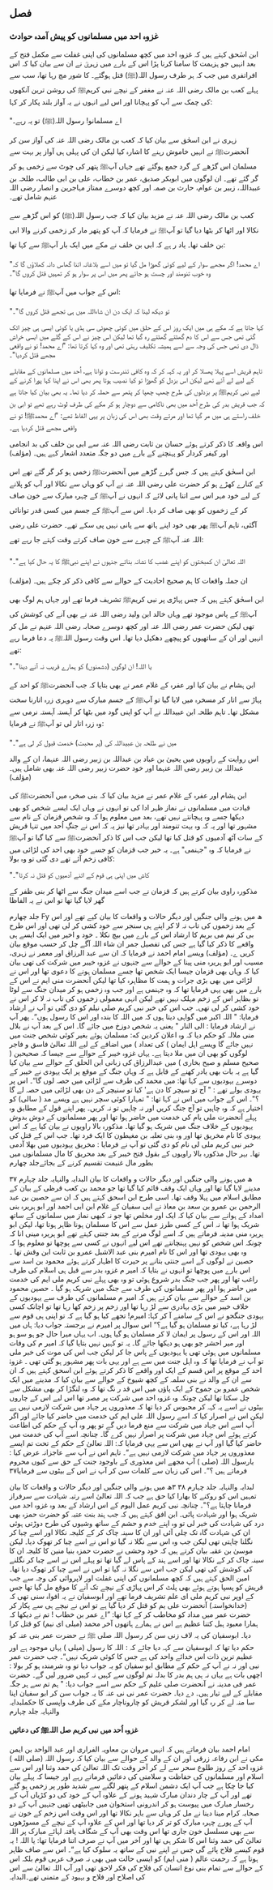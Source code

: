 ## فصل

### غزوہ احد میں مسلمانوں کو پیش آمدہ حوادث

ابن اسٰحق کہتے ہیں کہ غزوہ احد میں کچھ مسلمانوں کی اپنی غفلت سے مکمل فتح کے بعد انہیں جو ہزیمت کا سامنا کرنا پڑا اس کے بارے میں زہریؒ نے ان سے بیان کیا کہ اس افراتفری میں جب کہ ہر طرف رسول اللہ(ﷺ) قتل ہوگئے۔ کا شور مچ رہا تھا، سب سے پہلے کعب بن مالک رضی اللہ عنہ نے مغفر کے نیچے نبی کریمﷺ کی روشن ترین آنکھوں کی چمک سے آپ کو پہچانا اور اس لیے انہوں نے یہ آواز بلند پکار کر کہا:

"اے مسلمانو! رسول اللہ(ﷺ) تو یہ رہے۔

زہری نے ابن اسحٰق سے بیان کیا کہ کعب بن مالک رضی اللہ عنہ کی آواز سن کر آنحضرتﷺ نے انہیں خاموش رہنے کا اشارہ کیا لیکن ان کی پہلی ہی آواز پر بہت سے مسلمان اس گڑھے کے گرد جمع ہوگئے تھے جہاں آپﷺ پتھر کی چوٹ سے زخمی ہو کر گر گئے تھے۔ ان لوگوں میں ابوبکر صدیق، عمر بن خطاب، علی بن ابی طالب، طلحہ بن عبیداللہ، زبیر بن عوام، حارث بن صمہ اور کچھ دوسرے ممتاز مہاجرین و انصار رضی اللہ عنہم شامل تھے۔

کعب بن مالک رضی اللہ عنہ نے مزید بیان کیا کہ جب رسول اللہ(ﷺ) کو اس گڑھے سے نکالا اور اٹھا کر بٹھا دیا گیا تو آپﷺ نے فرمایا کہ آپ کو پتھر مار کر زخمی کرنے والا ابی بن خلف تھا۔ یاد ر ہے کہ ابی بن خلف نے مکے میں ایک بار آپﷺ سے کہا تھا:

"اے محمد! اگر مجھے سوار کے لیے کوئی گھوڑا مل گیا تو میں اسے بلاغانہ اتنا گھاس دانہ کھلاؤں گا کہ وہ خوب تنومند اور چست ہو جائے پھر میں اس پر سوار ہو کر تمہیں قتل کروں گا"۔

اس کے جواب میں آپﷺ نے فرمایا تھا:

"تو دیکھ لینا کہ ایک دن ان شاءاللہ میں ہی تجھے قتل کروں گا"۔

کہا جاتا ہے کہ مکے ہی میں ایک روز اس کے حلق میں کوئی چھوٹی سی ہڈی یا کوئی ایسی ہی چیز اٹک گئی تھی جس سے اس کا دم گھٹتے گھٹتے رہ گیا تھا لیکن اس چیز نے اس کے گلے میں ایسی خراش ڈال دی تھی جس کی وجہ سے اسے ہمیشہ تکلیف رہتی تھی اور وہ کہا کرتا تھا: "اے محمد! تو نے واقعی مجھے قتل کردیا"۔

تاہم قریش اسے پہلا پھسلا کر اور یہ کہہ کر کہ وہ کافی تندرست و توانا ہے، اُحد میں مسلمانوں کے مقابلے کے لیے لے آئے تھے لیکن اس بزدل کو گھوڑا تو کیا نصیب ہوتا پھر بھی اس نے اپنا کہا پورا کرنے کے لیے نبی کریمﷺ پر بزدلوں کی طرح چھپ چھپا کر پتھر سے حملہ کر دیا تھا۔ یہ بھی بیان کیا جاتا ہے کہ جب قریش بدر کی طرح اُحد میں بھی ناکامی سے دوچار ہو کر مکے کی طرف لوٹ رہے تھے تو ابی بن خلف راستے ہی میں مر گیا تھا اور مرتے وقت بھی اس کی زبان پر یہی الفاظ تھے: "اے محمدﷺ! تو نے واقعی مجھے قتل کردیا ہے۔

اس واقعہ کا ذکر کرتے ہوئے حسان بن ثابت رضی اللہ عنہ سے ابی بن خلف کی بد انجامی اور کیفر کردار کو پہنچنے کے بارے میں دو جگہ متعدد اشعار کہے ہیں۔ (مؤلف)

ابن اسحٰق کہتے ہیں کہ جس گہرے گڑھے میں آنحضرتﷺ  زخمی ہو کر گر گئے تھے اس کے کنارے کھڑے ہو کر حضرت علی رضی اللہ عنہ نے آپ کو وہاں سے نکالا اور آپ کو پلانے کے لیے خود مہر اس سے اتنا پانی لائے کہ انہوں نے آپﷺ کے چہرہ مبارک سے خون صاف کر کے زخموں کو بھی صاف کر دیا۔ اس سے آپﷺ کے جسم میں کسی قدر توانائی آگئی، تاہم آپﷺ پھر بھی خود اپنے ہاتھ سے پانی نہیں پی سکے تھے۔ حضرت علی رضی اللہ عنہ آپﷺ کے چہرے سے خون صاف کرتے وقت کہتے جا رہے تھے:

"اللہ تعالیٰ ان کمبختوں کو اپنے غضب کا نشانہ بنائے جنہوں نے اپنے نبیﷺ کا یہ حال کیا ہے"۔

ان جملہ واقعات کا ہم صحیح احادیث کے حوالے سے کافی ذکر کر چکے ہیں۔ (مؤلف)

ابن اسحٰق کہتے ہیں کہ جس پہاڑی پر نبی کریمﷺ  تشریف فرما تھے اور جہاں ہم لوگ بھی آپﷺ کے پاس موجود تھے وہاں خالد ابن ولید رضی اللہ عنہ نے بھی آنے کی کوشش کی تھی لیکن حضرت عمر رضی اللہ عنہ اور کچھ دوسرے صحابہ رضی اللہ عنہم نے مل کر انہیں اور ان کے ساتھیوں کو پیچھے دھکیل دیا تھا۔ اس وقت رسول اللہﷺ یہ دعا فرما رہے تھے:

"یا اللہ! ان لوگوں (دشمنوں) کو ہمارے قریب نہ آنے دینا"۔

ابن ہشام نے بیان کیا اور عفرہ کے غلام عمر نے بھی بتایا کہ جب آنحضرتﷺ کو احد کے پہاڑ سے اتار کر مسخرہ میں لایا
گیا تو آپﷺ کے جسم مبارک سے دوہری زرہ اتارنا سخت مشکل تھا۔ تاہم طلحہ ابن عبیداللہ نے آپ کو اپنی گود میں بٹھا کر آہستہ آہستہ نرمی سے وہ زرہ اتار لی تو آپﷺ نے فرمایا:

"میں نے طلحہ بن عبیداللہ کی (پر محبت) خدمت قبول کر لی ہے"۔

اس روایت کے راویوں میں یحییٰ بن عباد بن عبداللہ بن زبیر رضی اللہ عنہما، ان کے والد عبداللہ بن زبیر رضی اللہ عنہما اور خود حضرت زبیر رضی اللہ عنہ بھی شامل ہیں۔ (مؤلف)

ابن ہشام اور عفرہ کے غلام عمر نے مزید بیان کیا کہ بنی صخرہ میں آنحضرتﷺ کی قیادت میں مسلمانوں نے نماز ظہر ادا کی تو انہوں نے وہاں ایک ایسے شخص کو بھی دیکھا جسے وہ پہچانتے نہیں تھے، بعد میں معلوم ہوا کہ وہ شخص قزمان کے نام سے مشہور تھا اور یہ کہ وہ بہت تنومند اور بہادر تھا نیز یہ کہ اس نے جنگِ اُحد میں تنہا قریش کے سات آٹھ آدمیوں کو قتل کیا تھا لیکن جب اس کا ذکر آنحضرتﷺ سے کیا گیا تو آپﷺ نے فرمایا کہ وہ "جہنمی" ہے۔ یہ خبر جب قزمان کو جسے خود بھی احد کی لڑائی میں کافی زخم آئے تھے دی گئی تو وہ بولا:

"کاش میں اپنی ہی قوم کے اتنے آدمیوں کو قتل نہ کرتا"۔

مذکورہ راوی بیان کرتے ہیں کہ قزمان نے جب اسے میدان جنگ سے اٹھا کر بنی ظفر کے گھر لایا گیا تھا تو اس نے یہ الفاظا

جلد چهارم
Fy
ھ میں ہونے والی جنگیں اور دیگر حالات و واقعات کا بیان
کیے تھے اور اس کے بعد زخموں کی تاب نہ لا کر اپنے ہی سنجر سے خود کشی کر لی تھی اور اس طرح بی کر نیم می بریم کا ارشاد اس کے بارے
میں بیچ نکلا ۔
خود و اخیر میں ایک ایسے ہی واقعے کا ذکر کیا گیا ہے جس کی تفصیل جمر ان شاء اللہ آگے چل کر حسب موقع بیان کریں
ے۔ (مؤلف)
ویسے امام احمد نے فرمایا کہ ان سے عبد الرزاق اور معمر نے زہری، مسیب اور ابو ہریرہ منی پینا کے حوالے سے جنہوں نے
غزوہ خیبر میں شرکت کی تھی بیان کیا کہ وہاں بھی قزمان جیسا ایک شخص تھا جسے مسلمان ہونے کا دعوی تھا اور اس نے لڑائی میں بھی
بڑی جرات و ہمت کا مظاہرہ کیا تھا لیکن آنحضرت منی ایم نے اس کے بارے میں بھی یہی فرمایا تھا کہ وہ جہنمی ہے اور جب وہ زخمی
ہو کر میدان جنگ سے لوٹا تو بظاہر اس کے زخم مہلک نہیں تھے لیکن انہی معمولی زخموں کی تاب نہ لا کر اس نے خود کشی کر لی تھی۔ جب
اس کی خبر نبی کریم صلی نیلم کو دی گئی تو آپ نے ارشاد فرمایا:
" اللہ اکبر میں گواہی دیتا ہوں کہ میں اللہ کا بندہ اور اس کا رسول ہوں“۔
پھر آپ نے ارشاد فرمایا : الی النار " یعنی یہ شخص دوزخ میں جائے گا۔ اس کے بعد آپ نے بلال منی ملالہ کو حکم دیا کہ وہ
اعلان کردین که:
مسلمان ہوئے بغیر کوئی شخص جنت میں نہیں جائے گا ویسے اہل ایمان ) کی تعداد ) میں اضافے کے لیے اللہ تعالیٰ
فاسق و فاجر لوگوں کو بھی ان میں ملا دیتا ہے۔
یہاں غزوہ خیبر کے حوالے سے جیسا کہ صحیحین ( صحیح مسلم و صیح بخاری ) میں عبدالرزاق کی زبانی ابن الحلق کے حوالے سے
بیان کیا گیا ہے یہ بات بھی یادر کھنے کے قابل ہے کہ وہاں جنگ کے موقع پر ایک یہودی نے خیبر کے دوسرے یہودیوں سے کہا تھا:
میں محمد کی طرف سے لڑائی میں حصہ لوں گا“۔
اس پر یہودی بولے تھے :
" آج تو سیچر کا دن ہے' کیا تو سنیچر کے دن بھی لڑائی میں حصہ لے گا ؟"۔
اس کے جواب میں اس نے کہا تھا:
" تمہارا کوئی سچر نہیں ہے ویسے مد ( سالی) کو اختیار ہے کہ وہ چاہیں تو آج جنگ کریں اور نہ چاہیں تو نہ کریں۔
پھر اپنے قول کے مطابق وہ پہلے آنحضرت ملی یام کی خدمت میں حاضر ہوا تھا اور پھر مسلمانوں کے دوش بدوش یہودیوں
کے خلاف جنگ میں شریک ہو گیا تھا۔ مذکورہ بالا راویوں نے بیان کیا ہے کہ اس یہودی کا نام مخریق تھا اور وہ بنی تعلبہ بن مغیطون کا
ایک فرد تھا۔ جب اس کے قتل کی خبر نبی کریم ملی لی نام کو دی گئی تو آپ نے فرمایا :
مخریق یہودیوں میں بھلا آدمی تھا۔
بہر حال مذکورہ بالا راویوں کے بقول فتح خیبر کے بعد محریق کا مال مسلمانوں میں بطور مال غنیمت تقسیم کرنے کے بجائےجلد چهارم

۳۷
ھ میں ہونے والی جنگیں اور دیگر حالات و واقعات کا بیان
البدایہ والنہایہ جلد چہارم
مدینے لایا گیا تھا اور وہاں ایک وقف قائم کیا گیا تھا جو محمد بن کعب قرظی کے بیان کے مطابق اسلام میں پہلا وقف تھا۔
اسی طرح ابن اسحق کہتے ہیں کہ ان سے حصین بن عبد الرحمن بن عمرو بن سعد بن معاذ نے ابی سفیان کے غلام ابن ابی احمد
اور ابو ہریرہ بنی امداد کے ہوانے سے بیان کیا کہ ایک اور مخلص تھا جو نہ کبھی نماز میں سلمانوں کے ساتھ شریک ہوا تھا نہ اس کے کسی طرز
عمل سے اس کا مسلمان ہونا ظاہر ہوتا تھا، لیکن ابو ہریرہ منی مدینہ فرماتے ہیں کہ اسے لوگ مرنے کے بعد جنتی کہتے تھے ابو ہریرہ مینی انا کہ
چونکہ اس شخص کو نہیں پہنچانتے تھے اس لیے انہوں نے کسی سے پوچھا تو معلوم ہوا کہ وہ بھی یہودی تھا اور اس کا نام امیرم بنی
عبد الاشبل عمرو بن ثابت ابن وقش تھا ۔ حصین نے لوگوں کے اسے جنتی بتانے پر حیرت کا اظہار کرتے ہوئے محمود بن اسد سے اس
بارے میں پوچھا تو انہوں نے بتایا کہ امیر م غزوہ بدر سے قبل ہی اسلام کی طرف راغب تھا اور پھر جب جنگ بدر شروع ہوئی تو وہ
بھی پہلے نبی کریم ملی ایم کی خدمت میں حاضر ہوا اور پھر مسلمانوں کی طرف سے جنگ میں شریک ہو گیا ۔
حصین محمود بن اسد کے حوالے سے بیان کرتے ہیں کہ امیر م مسلمانوں کی طرف سے یہودیوں کے خلاف خیبر میں بڑی
بہادری سے لڑ رہا تھا اور زخم پر زخم کھا رہا تھا تو اچانک کسی یہودی جنگجو نے اس کے سامنے آ کر کہا:
امیرم! تجھے کیا ہو گیا ہے کہ تو اپنی ہی قوم سے لڑ رہا ہے، کیا تو مسلمان ہو گیا ہے؟“
اس سوال پر امیرم نے برجستہ جواب دیا:
ہاں میں اللہ اور اس کے رسول پر ایمان لا کر مسلمان ہو گیا ہوں۔ اب یہاں میرا حال جو ہو سو ہو اور میر احشر جو بھی ہو
دیکھا جائے گا۔
یہ تو کہیں نہیں بتایا گیا کہ امیر م کی وفات مسلمانوں میں ہوئی تھی یا یہودیوں کے پاس جا کر لیکن جب اس کی موت کی خبر ملی
تو آپ نے فرمایا تھا کہ وہ اہل جنت میں سے ہے اور یہی بات پھر مشہور ہو گئی تھی ۔
غزوۂ احد کے موقع پر اس قسم کے ایک اور واقعے کا ذکر کرتے ہوئے ابن اسحق کہتے ہیں کہ ان سے ان کے والد نے بنی سلمہ
کے کچھ شیوخ کے حوالے سے بیان کیا کہ مدینے میں ایک شخص عمرو بن جموح کے ایک پاؤں میں اس قد ر نگ تھا کہ وہ لنگڑا کر بھی
مشکل سے چل سکتا تھا لیکن چونکہ وہ غزوہ احد میں شرکت پر مصر تھا اس لیے اس کے چاروں بیٹوں نے اسے یہ کہہ کر محبوس کر دیا تھا
کہ معذوروں پر جہاد میں شرکت لازمی نہیں ہے لیکن اس نے اصرار کیا کہ اسے رسول اللہ علی ایم کی خدمت میں حاضر کیا جائے اور
اگر آپ اسے اس جہاد میں شرکت سے منع فرما دیں گے تو پھر وہ آپ کے حکم کی اطاعت کرتے ہوئے اس جہاد میں شرکت پر اصرار
نہیں کرے گا۔ چنانچہ اسے آپ کی خدمت میں حاضر کیا گیا اور آپ نے بھی اس سے یہی فرمایا کہ:
اللہ تعالیٰ کے حکم کے تحت تم ایسے معذوروں پر جہاد میں شرکت لازمی نہیں ہے“۔
تاہم اس نے آپ سے عاجزانہ عرض کیا :
یارسول اللہ (صلی ) آپ مجھے اس معذوری کے باوجود جنت کے حق سے کیوں محروم فرماتے ہیں ؟“۔
اس کی زبان سے کلمات سن کر آپ نے اس کے بیٹوں سے فرمایا۳۷

لبدایہ والنہایہ جلد چہارم
۳۸
۳ھ میں ہونے والی جنگیں اور دیگر حالات و واقعات کا بیان
تمہیں اس کو روکنے کا بھارا کیا حق ہے جب کہ اللہ تعالیٰ اسے رتبہ شہادت سے سرفراز فرمانا چاہتا ہے؟"۔
چنانچہ نبی کریم عمل الیوم کے اس ارشاد کے بعد وہ غزوہ احد میں شریک ہوا اور شہادت پائی۔
ابن افق کہتے ہیں کہ جب ہند بنت عتبہ کو حضرت حمزہ بھی درد کی شہادت کی خبر لی تو وہ اپنے خدم و حشم کے ساتھ وشیوں کی
طرح دوڑتی ہوئی ان کی شہادت گاہ تک چلی آئی اور ان کا سینہ چاک کر کے کلیجہ نکالا اور اسے چبا کر نگلنا چاہتی تھی لیکن جب وہ اس
سے نگلا نہ گیا تو اس نے اسے چبا کر تھوک دیا۔ لیکن موسیٰ بن عقبہ بیان کرتے ہیں کہ خود وحشی نے حضرت حمزہ بنیا منین کا کلیجہ ان کا سینہ
چاک کر کے نکالا تھا اور اسے ہند کے پاس لے گیا تھا تو پہلے اس نے اسے چبا کر نگلنے کی کوشش کی تھی لیکن جب اس سے نگلا نہ گیا تو
اس نے اسے چبا کر تھوک دیا تھا۔
امین الحق کہتے ہیں کہ کچھ مسلمانوں کی اپنی غفلت اور لاپروائی کی وجہ سے جب قریش کو پسپا ہوتے ہوئے بھی پلٹ کر اس
پہاڑی کے نیچے تک آنے کا موقع مل گیا تھا جس کے اوپر نبی کریم ملی ای علم تشریف فرما تھے اور ابوسفیان نے یہ افواہ سنی تھی کہ
(خدانخواستہ) آنحضرت علی یم کو قتل کر دیا گیا ہے تو اس نے نیچے ہی سے پکار کر حضرت عمر میں مداد کو مخاطب کر کے کہا تھا:
”اے عمر بن خطاب ! تم نے دیکھا کہ ہمارا معبود ہبل کتنا عظیم ہے اس نے ہمارے ہاتھوں آخر محمد (میلی ای نیم) کو قتل کرا
دیا۔
ابوسفیان کی یہ لاف زنی سن کر رسول اللہ صلی ﷺ نے حضرت عمر بنی عنہ کو حکم دیا تھا کہ ابوسفیان سے کہہ دیا جائے کہ :
اللہ کا رسول (میلی ) یہاں موجود ہے اور عظیم ترین ذات اس خدائے واحد کی ہے جس کا کوئی شریک نہیں“۔
جب حضرت عمر نبی اور نہ نے آپ کے حکم کے مطابق ابو سفیان کو یہ جواب دیا تو وہ شرمندہ ہو کر بولا :
اچھی بات ہے یہاں نہ ہی ہم بدر کا بدلہ تم لوگوں سے کہیں نہ کہیں ضرور لیں گے۔
حضرت عمر فی مدینہ نے آنحضرت صلی
علیم کے حکم سے اسے جواب دیا:
" ہم تم سے ہر جگہ مقابلے کے لیے تیار ہیں۔
دے دیا۔
حضرت عمر نی نی عنہ کا یہ جواب سن کر ابو سفیان اپنا سا منہ لے کر رہ گیا اور لشکر قریش کو چاروناچار مکے کی طرف واپسی کا حکملبدایہ والنہایہ جلد چہارم

**غزوہ اُحد میں نبی کریم صل اللہﷺ کی دعائیں**

امام احمد بیان فرماتے ہیں کہ انہیں مروان بن معاویہ الفراری اور عبد الواحد بن ایمن مکی نے ابن رفاعہ زرقی اور ان کے
والد کے حوالے سے بیان کیا کہ رسول اللہ (صلی الله ) غزوہ احد کے روز طلوع سحر سے لے کر آخر وقت تک اللہ تعالیٰ کی حمد وثنا اور اس
سے اسلام اور مسلمانوں کی حفاظت و سلامتی کی دعائیں فرماتے رہے اور جیسا کہ پہلے بیان کیا جا چکا ہے جب آپ ایک دشمن اسلام
کے پتھر لگنے سے شدید طور پر زخمی ہو گئے تھے اور آپ کے چار دندان مبارک شہید ہونے کے علاوہ آپ کے خود کی دو کڑیاں آپ
کے رخسار مبارک میں پیوست ہو کر اندرونی استخوان میں جابیٹھی تھیں جنہیں آپ کے دو صحابہ کرام مینا دینا نے مل کر وہاں سے باہر
نکالا تھا اور اس وقت اس زخم کے خون نے آپ کے پورے چہرہ مبارک کو تر کر دیا تھا اور اس کے علاوہ آپ کے نیچے کے مسوڑھوں
سے بھی مسلسل خون جاری تھا اس وقت بھی آپ کے شگاف یافتہ لہائے مبارک پر اللہ تعالیٰ کی حمد وثنا اس کا شکر ہی تھا اور آخر میں
آپ نے صرف اتنا فرمایا تھا:
یا اللہ ! یہ قوم کیسے فلاح پائے گی جس نے اپنے نبی کے ساتھ یہ سلوک کیا ہے“۔
اس سے صاف ظاہر ہوتا ہے کہ رحمت عالم ( منی ایم) کو ایسی حالت میں بھی نہ صرف عربی قوم بلکہ اس کے حوالے سے تمام
بنی نوع انسان کی فلاح کی فکر لاحق تھی اور آپ اللہ تعالیٰ سے اس کی اصلاح اور فلاح و بہبود کے متمنی تھے۔البدایہ
